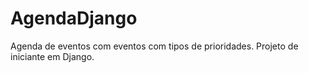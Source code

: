 # AgendaDjango
Agenda de eventos com eventos com tipos de prioridades.
Projeto de iniciante em Django.
